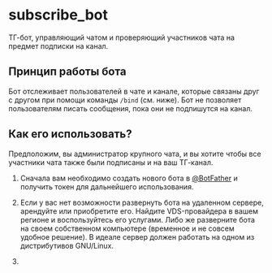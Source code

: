 # subscribe_bot

ТГ-бот, управляющий чатом и проверяющий участников чата на предмет подписки на канал.

## Принцип работы бота

Бот отслеживает пользователей в чате и канале, которые связаны друг с другом при помощи команды `/bind` (см. ниже). Бот не позволяет пользователям писать сообщения, пока они не подпишутся на канал.

## Как его использовать?

Предположим, вы администратор крупного чата, и вы хотите чтобы все участники чата также были подписаны и на ваш ТГ-канал. 

1. Сначала вам необходимо создать нового бота в [@BotFather](https://t.me/BotFather) и получить токен для дальнейшего использования.

2. Если у вас нет возможности развернуть бота на удаленном сервере, арендуйте или приобретите его. Найдите VDS-провайдера в вашем регионе и воспользуйтесь его услугами. Либо же разверните бота на своем собственном компьютере (временное и не совсем удобное решение). В идеале сервер должен работать на одном из дистрибутивов GNU/Linux.

3. 

